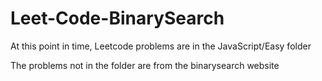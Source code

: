# Leet-Code-BinarySearch

At this point in time, Leetcode problems are in the JavaScript/Easy folder

The problems not in the folder are from the binarysearch website
